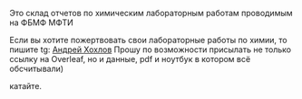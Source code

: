 Это склад отчетов по химическим лабораторным работам проводимым на ФБМФ МФТИ

Если вы хотите пожертвовать свои лабораторные работы по химии, то пишите
tg: [Андрей Хохлов](https://t.me/khokholmongolll)
Прошу по возможности присылать не только ссылку на Overleaf, но и данные, pdf и ноутбук в котором всё обсчитывали)

катайте.
